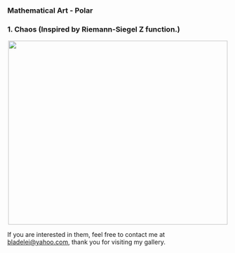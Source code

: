 ### Mathematical Art - Polar

### 1. Chaos (Inspired by Riemann-Siegel Z function.)
<p align="center"><img src= "https://user-images.githubusercontent.com/66701331/182991943-ef869548-e8d5-4c52-829a-8884657ca6b5.png" width="500" height="420" ></p>


If you are interested in them, feel free to contact me at bladelei@yahoo.com, thank you for visiting my gallery.

